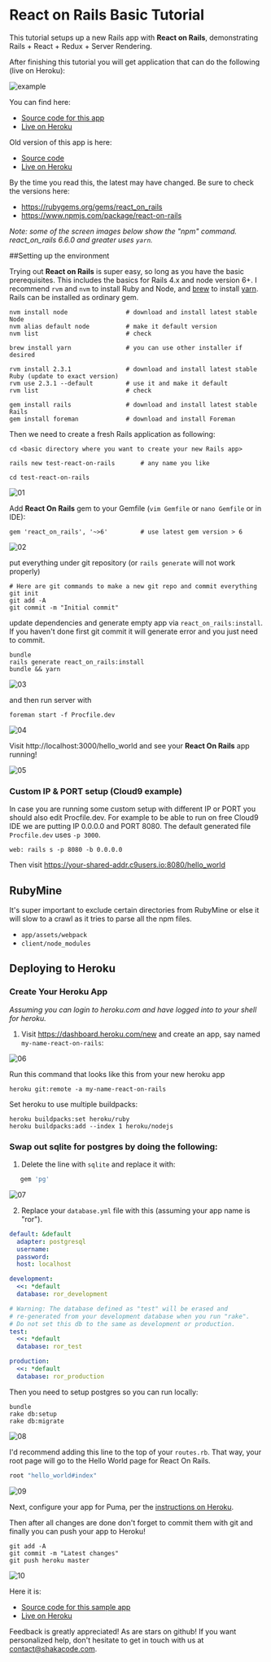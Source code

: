# React on Rails Basic Tutorial

This tutorial setups up a new Rails app with **React on Rails**, demonstrating Rails + React + Redux + Server Rendering.

After finishing this tutorial you will get application that can do the following (live on Heroku):

![example](https://cloud.githubusercontent.com/assets/371302/17368567/111cc722-596b-11e6-9b72-ac5967a60e42.gif)

You can find here:
* [Source code for this app](https://github.com/dzirtusss/hello-react-on-rails)
* [Live on Heroku](https://hello-react-on-rails.herokuapp.com/)

Old version of this app is here:
* [Source code](https://github.com/justin808/test-react-on-rails-3)
* [Live on Heroku](https://shakacode-react-on-rails.herokuapp.com/hello_world)

By the time you read this, the latest may have changed. Be sure to check the versions here:

* https://rubygems.org/gems/react_on_rails
* https://www.npmjs.com/package/react-on-rails

_Note: some of the screen images below show the "npm" command. react_on_rails 6.6.0 and greater uses `yarn`._

##Setting up the environment

Trying out **React on Rails** is super easy, so long as you have the basic prerequisites. This includes the basics for Rails 4.x and node version 6+. I recommend `rvm` and `nvm` to install Ruby and Node, and [brew](https://brew.sh/) to install [yarn](https://yarnpkg.com/en/docs/install#mac-tab). Rails can be installed as ordinary gem.

```
nvm install node                # download and install latest stable Node
nvm alias default node          # make it default version
nvm list                        # check

brew install yarn               # you can use other installer if desired

rvm install 2.3.1               # download and install latest stable Ruby (update to exact version)
rvm use 2.3.1 --default         # use it and make it default
rvm list                        # check

gem install rails               # download and install latest stable Rails
gem install foreman             # download and install Foreman
```

Then we need to create a fresh Rails application as following:

```
cd <basic directory where you want to create your new Rails app>

rails new test-react-on-rails       # any name you like

cd test-react-on-rails
```

![01](https://cloud.githubusercontent.com/assets/20628911/17464917/3c29e55a-5cf2-11e6-8754-046ba3ee92d9.png)

Add **React On Rails** gem to your Gemfile (`vim Gemfile` or `nano Gemfile` or in IDE):

```
gem 'react_on_rails', '~>6'         # use latest gem version > 6
```

![02](https://cloud.githubusercontent.com/assets/20628911/17464919/3c2d74c2-5cf2-11e6-8704-a84958832fbb.png)

put everything under git repository (or `rails generate` will not work properly)

```
# Here are git commands to make a new git repo and commit everything
git init
git add -A
git commit -m "Initial commit"
```

update dependencies and generate empty app via `react_on_rails:install`. If you haven't done first git commit it will generate error and you just need to commit.

```
bundle
rails generate react_on_rails:install
bundle && yarn
```

![03](https://cloud.githubusercontent.com/assets/20628911/17464918/3c2c1f00-5cf2-11e6-9525-7b2e15659e01.png)

and then run server with

```
foreman start -f Procfile.dev
```

![04](https://cloud.githubusercontent.com/assets/20628911/17464921/3c2fdb40-5cf2-11e6-9343-6afa53593a70.png)

Visit http://localhost:3000/hello_world and see your **React On Rails** app running!

![05](https://cloud.githubusercontent.com/assets/20628911/17464920/3c2e8ae2-5cf2-11e6-9e30-5ec5f9e2cbc6.png)

### Custom IP & PORT setup (Cloud9 example)

In case you are running some custom setup with different IP or PORT you should also edit Procfile.dev. For example to be able to run on free Cloud9 IDE we are putting IP 0.0.0.0 and PORT 8080. The default generated file `Procfile.dev` uses `-p 3000`.

``` Procfile.dev
web: rails s -p 8080 -b 0.0.0.0
```

Then visit https://your-shared-addr.c9users.io:8080/hello_world 

## RubyMine

It's super important to exclude certain directories from RubyMine or else it will slow to a crawl as it tries to parse all the npm files.

* `app/assets/webpack`
* `client/node_modules`

## Deploying to Heroku

### Create Your Heroku App
*Assuming you can login to heroku.com and have logged into to your shell for heroku.*

1. Visit https://dashboard.heroku.com/new and create an app, say named `my-name-react-on-rails`:

![06](https://cloud.githubusercontent.com/assets/20628911/17465014/1f29bf3c-5cf4-11e6-869f-4215987ae854.png)

Run this command that looks like this from your new heroku app

    heroku git:remote -a my-name-react-on-rails

Set heroku to use multiple buildpacks:

    heroku buildpacks:set heroku/ruby
    heroku buildpacks:add --index 1 heroku/nodejs


### Swap out sqlite for postgres by doing the following:

1. Delete the line with `sqlite` and replace it with:

```ruby
   gem 'pg'
```

![07](https://cloud.githubusercontent.com/assets/20628911/17465015/1f2f4042-5cf4-11e6-8287-2fb077550809.png)


2. Replace your `database.yml` file with this (assuming your app name is "ror").

```yml
default: &default
  adapter: postgresql
  username:
  password:
  host: localhost

development:
  <<: *default
  database: ror_development

# Warning: The database defined as "test" will be erased and
# re-generated from your development database when you run "rake".
# Do not set this db to the same as development or production.
test:
  <<: *default
  database: ror_test

production:
  <<: *default
  database: ror_production
```

Then you need to setup postgres so you can run locally:

```
bundle
rake db:setup
rake db:migrate
```

![08](https://cloud.githubusercontent.com/assets/20628911/17465016/1f3559f0-5cf4-11e6-8ab4-c5572e4644a5.png)

I'd recommend adding this line to the top of your `routes.rb`. That way, your root page will go to the Hello World page for React On Rails.

```ruby
root "hello_world#index"
```

![09](https://cloud.githubusercontent.com/assets/20628911/17465018/1f3b685e-5cf4-11e6-93f8-105fc48517d0.png)


Next, configure your app for Puma, per the [instructions on Heroku](https://devcenter.heroku.com/articles/deploying-rails-applications-with-the-puma-web-server).

Then after all changes are done don't forget to commit them with git and finally you can push your app to Heroku!

```
git add -A
git commit -m "Latest changes"
git push heroku master
```

![10](https://cloud.githubusercontent.com/assets/20628911/17465017/1f38fbaa-5cf4-11e6-8d86-a3d91e3878e0.png)

Here it is:

* [Source code for this sample app](https://github.com/dzirtusss/hello-react-on-rails)
* [Live on Heroku](https://hello-react-on-rails.herokuapp.com/)

Feedback is greatly appreciated! As are stars on github! If you want personalized help, don't hesitate to get in touch with us at [contact@shakacode.com](mailto:contact@shakacode.com).
